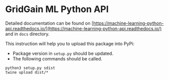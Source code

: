 # GridGain ML Python API

Detailed documentation can be found on [https://machine-learning-python-api.readthedocs.io/](https://machine-learning-python-api.readthedocs.io/) and in `docs` directory.

This instruction will help you to upload this package into PyPi:

* Package version in `setup.py` should be updated.
* The following commands should be called.

```
python3 setup.py sdist
twine upload dist/*
```
